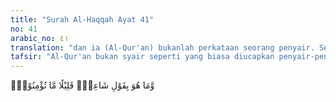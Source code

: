 ```yaml
---
title: "Surah Al-Haqqah Ayat 41"
no: 41
arabic_no: ٤١
translation: "dan ia (Al-Qur'an) bukanlah perkataan seorang penyair. Sedikit sekali kamu beriman kepadanya. "
tafsir: "Al-Qur'an bukan syair seperti yang biasa diucapkan penyair-penyair mereka, karena Al-Qur'an di samping indah susunan gaya bahasanya juga mempunyai isi yang dalam. Syair-syair yang diucapkan para penyair mereka tidak memiliki susunan gaya bahasa seindah susunan dan gaya bahasa Al-Qur'an dan tidak mempunyai arti yang tinggi. Banyak terdapat ayat Al-Qur'an yang menantang orang musyrik agar membuat yang serupa atau sebanding dengan Al-Qur'an, tetapi mereka tidak sanggup melakukannya. \n\nDan jika kamu meragukan (Al-Qur'an) yang Kami turunkan kepada hamba Kami (Muhammad), maka buatlah satu surah semisal dengannya dan ajaklah penolong-penolongmu selain Allah, jika kamu orang-orang yang benar. Jika kamu tidak mampu membuatnya, dan (pasti) tidak akan mampu, maka takutlah kamu akan api neraka yang bahan bakarnya manusia dan batu, yang disediakan bagi orang-orang kafir. (al-Baqarah/2: 23-24)\n\nDitegaskan pula bahwa Al-Qur'an itu juga bukan berasal dari perkataan tukang tenung. Biasanya tukang tenung teman setan karena mereka menenung itu semata-mata mencari-cari bisikan setan. Padahal Al-Qur'an mencela perbuatan setan, sehingga dengan demikian, ia bukan bisikan setan dan bukan pula hasil tukang tenung. Sehubungan dengan itu, ayat ini menyanggah orang-orang musyrik agar tidak buru-buru berkesimpulan bahwa Al-Qur'an itu adalah tenung hanya karena belum atau tidak mengetahui isi Al-Qur'an. Sangat sedikit di antara mereka yang mau beriman kepada Al-Qur'an ketika itu, dan mau mengambil pelajaran dari isinya. Mukjizat Qur'an terletak pada isi. Makin tinggi ilmu pengetahuan seseorang, akan makin mudah mencerna maksudnya, di samping nilai bahasanya.\n\nUmat Islam Indonesia pada umumnya kesulitan membuktikan dan mengetahui letak kemukjizatan Al-Qur'an dari segi bahasa, karena untuk mengetahui ketinggian susunan kata-kata haruslah dapat merasakan keindahan gaya dan bahasa itu sendiri. Oleh karena itu, untuk mengetahui ketinggian Al-Qur'an, cukup dengan mengetahui pendapat dan sikap para sastrawan Arab penantang Islam terhadap Al-Qur'an itu. Di antaranya adalah Abu al-Walid, yaitu seorang pemimpin dan sastrawan Arab yang terkenal pada masa itu. Ia pernah diutus kaumnya kepada Nabi saw untuk meminta beliau menghentikan dakwahnya. Mendengar permintaan Abu al-Walid itu, Nabi saw membaca Surah Fussilat/41 dari ayat pertama hingga akhir ayat 14. Abu al-Walid terpesona mendengar ayat-ayat itu, sehingga ia termenung memikirkan keindahan gaya bahasanya. Lalu ia langsung kembali kepada kaumnya. Ketika ditanya tentang hasil pertemuan itu, ia mengatakan kepada kaumnya, \"Aku belum pernah mendengar kata-kata yang seindah itu. Apa yang dibaca itu bukanlah syair, sihir, atau kata-kata ahli tenung. Mendengar jawaban Abu al-Walid, mereka menuduh bahwa ia telah terkena sihir oleh Muhammad dan berkhianat kepada agama nenek moyang mereka. Di antara pemuka dan sesepuh Quraisy adalah al-Walid bin al-Mugirah. Orang ini pernah mendengar ayat-ayat Al-Qur'an yang dibacakan Nabi. Maka ia berkata kepada kaumnya (Bani Makhzum), \"Baru-baru ini aku mendengar dari Muhammad suatu ucapan yang menurutku bukanlah perkataan manusia atau jin. Ucapan itu enak didengar, bagus disimak, laksana sebatang pohon, yang atasnya berbuah, dan bawahnya terhunjam ke tanah. Dia benar-benar unggul dan tidak akan dapat diungguli. Di samping dua orang tersebut, banyak juga sastrawan Arab pada waktu itu yang mencoba membuat yang serupa ayat-ayat Al-Qur'an , tetapi tidak seorang pun yang sanggup melakukannya.\n\nDari kedua ayat ini dapat dipahami bahwa sangat sedikit di antara kaum musyrik Mekah yang mengakui bahwa Al-Qur'an adalah kitab yang diturunkan Allah kepada Muhammad, begitu juga yang mengambil pelajaran dari isinya. Yang demikian itu adalah karena:\n\n1.Mereka takut dikucilkan oleh kaumnya dengan mempelajari Al-Qur'an, walaupun hati dan pikiran mereka telah mengakuinya, seperti halnya pada Abu al-Walid dan al-Walid bin al-Mugirah.\n\n2.Sebahagian mereka tidak mengetahui isinya karena tidak mau mempelajarinya dengan sungguh-sungguh. Mereka lebih dahulu mendustakannya."
---
```

وَّمَا هُوَ بِقَوْلِ شَاعِرٍۗ قَلِيْلًا مَّا تُؤْمِنُوْنَۙ